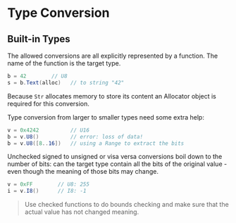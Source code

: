 # Type Conversion

## Built-in Types

The allowed conversions are all explicitly represented by a function. The name of the function is the target type.

```C#
b = 42        // U8
s = b.Text(alloc)   // to string "42"
```

Because `Str` allocates memory to store its content an Allocator object is required for this conversion.

Type conversion from larger to smaller types need some extra help:

```C#
v = 0x4242          // U16
b = v.U8()          // error: loss of data!
b = v.U8([8..16])   // using a Range to extract the bits
```

Unchecked signed to unsigned or visa versa conversions boil down to the number of bits: can the target type contain all the bits of the original value - even though the meaning of those bits may change.

```C#
v = 0xFF        // U8: 255
i = v.I8()      // I8: -1
```

> Use checked functions to do bounds checking and make sure that the actual value has not changed meaning.
